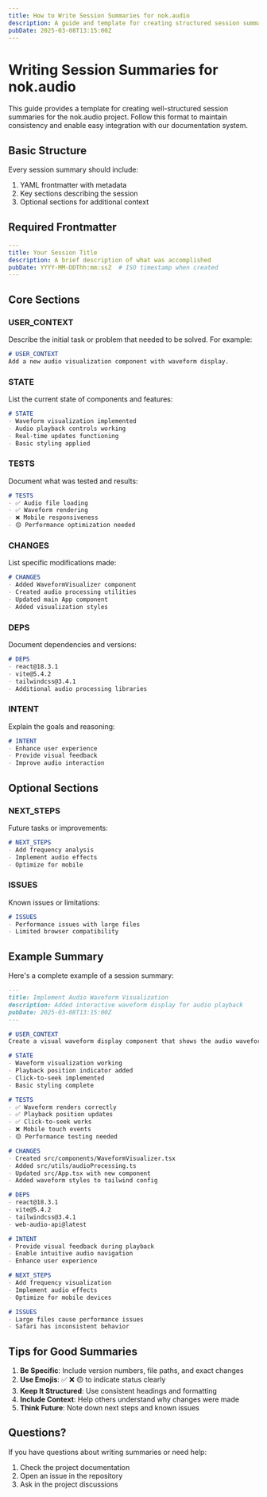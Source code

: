 ```yaml
---
title: How to Write Session Summaries for nok.audio
description: A guide and template for creating structured session summaries for the nok.audio project
pubDate: 2025-03-08T13:15:00Z
---
```


# Writing Session Summaries for nok.audio

This guide provides a template for creating well-structured session summaries for the nok.audio project. Follow this format to maintain consistency and enable easy integration with our documentation system.

## Basic Structure

Every session summary should include:
1. YAML frontmatter with metadata
2. Key sections describing the session
3. Optional sections for additional context

## Required Frontmatter

```yaml
---
title: Your Session Title
description: A brief description of what was accomplished
pubDate: YYYY-MM-DDThh:mm:ssZ  # ISO timestamp when created
---
```

## Core Sections

### USER_CONTEXT
Describe the initial task or problem that needed to be solved. For example:
```markdown
# USER_CONTEXT
Add a new audio visualization component with waveform display.
```

### STATE
List the current state of components and features:
```markdown
# STATE
- Waveform visualization implemented
- Audio playback controls working
- Real-time updates functioning
- Basic styling applied
```

### TESTS
Document what was tested and results:
```markdown
# TESTS
- ✅ Audio file loading
- ✅ Waveform rendering
- ❌ Mobile responsiveness
- 🟡 Performance optimization needed
```

### CHANGES
List specific modifications made:
```markdown
# CHANGES
- Added WaveformVisualizer component
- Created audio processing utilities
- Updated main App component
- Added visualization styles
```

### DEPS
Document dependencies and versions:
```markdown
# DEPS
- react@18.3.1
- vite@5.4.2
- tailwindcss@3.4.1
- Additional audio processing libraries
```

### INTENT
Explain the goals and reasoning:
```markdown
# INTENT
- Enhance user experience
- Provide visual feedback
- Improve audio interaction
```

## Optional Sections

### NEXT_STEPS
Future tasks or improvements:
```markdown
# NEXT_STEPS
- Add frequency analysis
- Implement audio effects
- Optimize for mobile
```

### ISSUES
Known issues or limitations:
```markdown
# ISSUES
- Performance issues with large files
- Limited browser compatibility
```

## Example Summary

Here's a complete example of a session summary:

```markdown
---
title: Implement Audio Waveform Visualization
description: Added interactive waveform display for audio playback
pubDate: 2025-03-08T13:15:00Z
---

# USER_CONTEXT
Create a visual waveform display component that shows the audio waveform and current playback position.

# STATE
- Waveform visualization working
- Playback position indicator added
- Click-to-seek implemented
- Basic styling complete

# TESTS
- ✅ Waveform renders correctly
- ✅ Playback position updates
- ✅ Click-to-seek works
- ❌ Mobile touch events
- 🟡 Performance testing needed

# CHANGES
- Created src/components/WaveformVisualizer.tsx
- Added src/utils/audioProcessing.ts
- Updated src/App.tsx with new component
- Added waveform styles to tailwind config

# DEPS
- react@18.3.1
- vite@5.4.2
- tailwindcss@3.4.1
- web-audio-api@latest

# INTENT
- Provide visual feedback during playback
- Enable intuitive audio navigation
- Enhance user experience

# NEXT_STEPS
- Add frequency visualization
- Implement audio effects
- Optimize for mobile devices

# ISSUES
- Large files cause performance issues
- Safari has inconsistent behavior
```

## Tips for Good Summaries

1. **Be Specific**: Include version numbers, file paths, and exact changes
2. **Use Emojis**: ✅ ❌ 🟡 to indicate status clearly
3. **Keep It Structured**: Use consistent headings and formatting
4. **Include Context**: Help others understand why changes were made
5. **Think Future**: Note down next steps and known issues

## Questions?

If you have questions about writing summaries or need help:
1. Check the project documentation
2. Open an issue in the repository
3. Ask in the project discussions